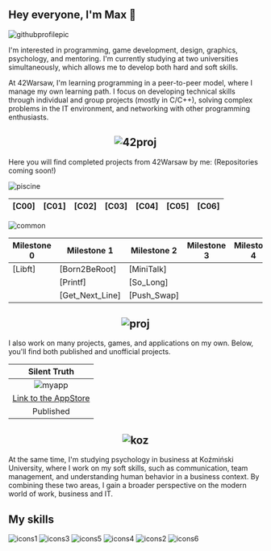 ## Hey everyone, I'm Max 👋
<!---
maxszlichta/maxszlichta is a ✨ special ✨ repository because its `README.md` (this file) appears on your GitHub profile.
You can click the Preview link to take a look at your changes.
--->

![githubprofilepic](https://github.com/user-attachments/assets/9c70abfd-6465-430a-9057-916836b48cc0)

I'm interested in programming, game development, design, graphics, psychology, and mentoring. I'm currently studying at two universities simultaneously, which allows me to develop both hard and soft skills.

At 42Warsaw, I'm learning programming in a peer-to-peer model, where I manage my own learning path. I focus on developing technical skills through individual and group projects (mostly in C/C++), solving complex problems in the IT environment, and networking with other programming enthusiasts.

##  <div align="center">![42proj](https://github.com/user-attachments/assets/8cf91713-452d-4d4e-a7f2-8585d1e74b36)</div>
Here you will find completed projects from 42Warsaw by me: (Repositories coming soon!)

![piscine](https://github.com/user-attachments/assets/8553b026-c415-42e1-bf05-71b1664b03cf)


| [C00] | [C01] |  [C02] | [C03] | [C04] | [C05] | [C06] |
|--|--|--|--|--|--|--|

![common](https://github.com/user-attachments/assets/d88839b8-7f57-44ea-a5dd-198ff911b786)

| Milestone 0  | Milestone 1 | Milestone 2  | Milestone 3  | Milestone 4  | Milestone 5  | Milestone 6  |
| ------------ | ----------- | ------------ | ------------ | ------------ | ------------ | ------------ |
| [Libft] | [Born2BeRoot]  | [MiniTalk]  | | | | |
|         | [Printf]       | [So_Long]   | | | | |
|         | [Get_Next_Line]| [Push_Swap] | | | | |

## <div align="center">![proj](https://github.com/user-attachments/assets/47fb1d16-a994-47ef-9fdd-9fd4efec7dd9)</div>
I also work on many projects, games, and applications on my own. Below, you'll find both published and unofficial projects.

| Silent Truth |
|-|
|<div align="center">![myapp](https://github.com/user-attachments/assets/005e7f6b-278d-433a-9611-5b6ca23ed5ef)</div>|
|[Link to the AppStore](https://apps.apple.com/pl/app/cicha-prawda/id6467128612?l=pl)|
|<div align="center">Published</div>|


## <div align="center">![koz](https://github.com/user-attachments/assets/e98d6072-2299-4ba2-85d7-485dd3d54b05)</div>

At the same time, I'm studying psychology in business at Koźmiński University, where I work on my soft skills, such as communication, team management, and understanding human behavior in a business context. By combining these two areas, I gain a broader perspective on the modern world of work, business and IT.

## My skills
![icons1](https://github.com/user-attachments/assets/03d9c452-f22b-4ed0-a00c-11d5875cca83)
![icons3](https://github.com/user-attachments/assets/cff986c3-c6e8-4b0f-bc8b-18e9024b2a21)
![icons5](https://github.com/user-attachments/assets/2b4145ce-ae93-422f-8435-40b3109ae84b)
![icons4](https://github.com/user-attachments/assets/9792a89e-95e6-4e84-8488-6c818b3f28f2)
![icons2](https://github.com/user-attachments/assets/47c0692b-e5cb-4f68-95bb-1b219d118c96)
![icons6](https://github.com/user-attachments/assets/cc0f4cc6-45c3-4f28-8000-e81210b47be6)




